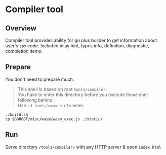 # Compiler tool

## Overview

Compiler tool provides ability for go plus builder to get information about user's `spx` code. Included inlay hint, types info, definition, diagnostic, completion items.

## Prepare

You don't need to prepare much. 

> This shell is based on root `tools/compiler`.  
> You have to enter this directory before you execute those shell following behind.  
> Use `cd tools/compiler` to enter.

```shell
./build.sh
cp $GOROOT/misc/wasm/wasm_exec.js ./static/
```

## Run

Serve directory `/tools/compiler/` with any HTTP server & open `index.html`

